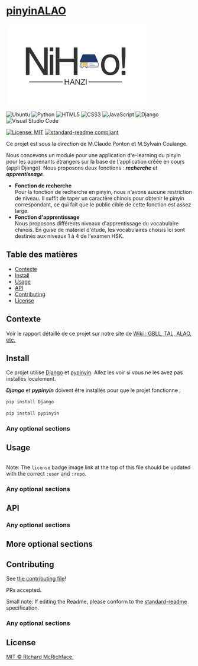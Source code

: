 # **[pinyinALAO](https://github.com/Hefr-y/pinyinALAO)**
  

![banner](https://github.com/Hefr-y/pinyinALAO/blob/main/pinyinALAO/static/styles/homestyle/images/logo.png)

![Ubuntu](https://img.shields.io/badge/Ubuntu-E95420?style=for-the-badge&logo=ubuntu&logoColor=white)
![Python](https://img.shields.io/badge/python-3670A0?style=for-the-badge&logo=python&logoColor=ffdd54)
![HTML5](https://img.shields.io/badge/html5-%23E34F26.svg?style=for-the-badge&logo=html5&logoColor=white)
![CSS3](https://img.shields.io/badge/css3-%231572B6.svg?style=for-the-badge&logo=css3&logoColor=white)
![JavaScript](https://img.shields.io/badge/javascript-%23323330.svg?style=for-the-badge&logo=javascript&logoColor=%23F7DF1E)
![Django](https://img.shields.io/badge/django-%23092E20.svg?style=for-the-badge&logo=django&logoColor=white)
![Visual Studio Code](https://img.shields.io/badge/Visual%20Studio%20Code-0078d7.svg?style=for-the-badge&logo=visual-studio-code&logoColor=white)

[![License: MIT](https://img.shields.io/badge/License-MIT-yellow.svg)](https://github.com/Hefr-y/pinyinALAO/blob/main/LICENSE)
[![standard-readme compliant](https://img.shields.io/badge/readme%20style-standard-brightgreen.svg?style=flat-square)](https://github.com/RichardLitt/standard-readme)

Ce projet est sous la direction de M.Claude Ponton et M.Sylvain Coulange.

Nous concevons un module pour une application d'e-learning du pinyin pour les apprenants étrangers sur la base de l'application créée en cours (appli Django). Nous proposons deux fonctions : ***recherche*** et ***apprentissage***. 
- **Fonction de recherche**<br>
Pour la fonction de recherche en pinyin, nous n'avons aucune restriction de niveau. Il suffit de taper un caractère chinois pour obtenir le pinyin correspondant, ce qui fait que le public cible de cette fonction est assez large.<br>
- **Fonction d'apprentissage**<br>
Nous proposons différents niveaux d'apprentissage du vocabulaire chinois. En guise de matériel d'étude, les vocabulaires choisis ici sont destinés aux niveaux 1 à 4 de l'examen HSK.

## Table des matières

- [Contexte](#contexte)
- [Install](#install)
- [Usage](#usage)
- [API](#api)
- [Contributing](#contributing)
- [License](#license)


## Contexte

Voir le rapport détaillé de ce projet sur notre site de [Wiki : GBLL, TAL, ALAO, etc.](https://wiki.lezinter.net/_/Projets:Projet_NiHao!_HanZi)

## Install
Ce projet utilise [Django](https://www.djangoproject.com/) et [pypinyin](https://github.com/mozillazg/python-pinyin). Allez les voir si vous ne les avez pas installés localement.

***Django*** et ***pypinyin*** doivent être installés pour que le projet fonctionne :

```bash
pip install Django
```
```bash
pip install pypinyin
```

### Any optional sections

## Usage

```
```

Note: The `license` badge image link at the top of this file should be updated with the correct `:user` and `:repo`.

### Any optional sections

## API

### Any optional sections

## More optional sections

## Contributing

See [the contributing file](CONTRIBUTING.md)!

PRs accepted.

Small note: If editing the Readme, please conform to the [standard-readme](https://github.com/RichardLitt/standard-readme) specification.

### Any optional sections

## License

[MIT © Richard McRichface.](../LICENSE)

